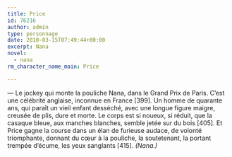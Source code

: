 ```yaml
---
title: Price
id: 76216
author: admin
type: personnage
date: 2010-03-15T07:49:44+00:00
excerpt: Nana
novel:
  - nana
rm_character_name_main: Price

---
```

— Le jockey qui monte la pouliche Nana, dans le Grand Prix de Paris. C&rsquo;est une célébrité anglaise, inconnue en France [399]. Un homme de quarante ans, qui paraît un vieil enfant desséché, avec une longue figure maigre, creusée de plis, dure et morte. Le corps est si noueux, si réduit, que la casaque bleue, aux manches blanches, semble jetée sur du bois [405]. Et Price gagne la course dans un élan de furieuse audace, de volonté triomphante, donnant du cœur à la pouliche, la soutetenant, la portant trempée d&rsquo;écume, les yeux sanglants [415]. _(Nana.)_